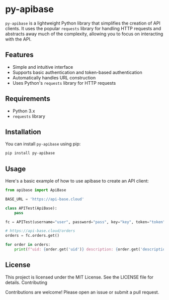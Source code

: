 # py-apibase

`py-apibase` is a lightweight Python library that simplifies the creation of API clients. It uses the popular `requests` library for handling HTTP requests and abstracts away much of the complexity, allowing you to focus on interacting with the API.

## Features

- Simple and intuitive interface
- Supports basic authentication and token-based authentication
- Automatically handles URL construction
- Uses Python's `requests` library for HTTP requests

## Requirements

- Python 3.x
- `requests` library

## Installation

You can install `py-apibase` using pip:

```sh
pip install py-apibase
```

## Usage

Here's a basic example of how to use apibase to create an API client:

```python
from apibase import ApiBase

BASE_URL = 'https://api-base.cloud'

class APITest(ApiBase):
    pass

fc = APITest(username="user", password="pass", key="key", token="token")

# https://api-base.cloud/orders
orders = fc.orders.get()

for order in orders:
    print(f"uid: {order.get('uid')} description: {order.get('description')}")
```

## License

This project is licensed under the MIT License. See the LICENSE file for details.
Contributing

Contributions are welcome! Please open an issue or submit a pull request.